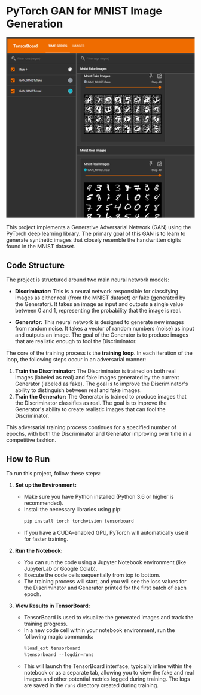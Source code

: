 
# PyTorch GAN for MNIST Image Generation
![TensorBoard Screenshot](tensorboard-screenshot.png)

This project implements a Generative Adversarial Network (GAN) using the PyTorch deep learning library. The primary goal of this GAN is to learn to generate synthetic images that closely resemble the handwritten digits found in the MNIST dataset.

## Code Structure

The project is structured around two main neural network models:

*   **Discriminator:** This is a neural network responsible for classifying images as either real (from the MNIST dataset) or fake (generated by the Generator). It takes an image as input and outputs a single value between 0 and 1, representing the probability that the image is real.

*   **Generator:** This neural network is designed to generate new images from random noise. It takes a vector of random numbers (noise) as input and outputs an image. The goal of the Generator is to produce images that are realistic enough to fool the Discriminator.

The core of the training process is the **training loop**. In each iteration of the loop, the following steps occur in an adversarial manner:

1.  **Train the Discriminator:** The Discriminator is trained on both real images (labeled as real) and fake images generated by the current Generator (labeled as fake). The goal is to improve the Discriminator's ability to distinguish between real and fake images.
2.  **Train the Generator:** The Generator is trained to produce images that the Discriminator classifies as real. The goal is to improve the Generator's ability to create realistic images that can fool the Discriminator.

This adversarial training process continues for a specified number of epochs, with both the Discriminator and Generator improving over time in a competitive fashion.

## How to Run

To run this project, follow these steps:

1.  **Set up the Environment:**
    *   Make sure you have Python installed (Python 3.6 or higher is recommended).
    *   Install the necessary libraries using pip:
        ```bash
        pip install torch torchvision tensorboard
        ```
    *   If you have a CUDA-enabled GPU, PyTorch will automatically use it for faster training.

2.  **Run the Notebook:**
    *   You can run the code using a Jupyter Notebook environment (like JupyterLab or Google Colab).
    *   Execute the code cells sequentially from top to bottom.
    *   The training process will start, and you will see the loss values for the Discriminator and Generator printed for the first batch of each epoch.

3.  **View Results in TensorBoard:**
    *   TensorBoard is used to visualize the generated images and track the training progress.
    *   In a new code cell within your notebook environment, run the following magic commands:
        ```python
        %load_ext tensorboard
        %tensorboard --logdir=runs
        ```
    *   This will launch the TensorBoard interface, typically inline within the notebook or as a separate tab, allowing you to view the fake and real images and other potential metrics logged during training. The logs are saved in the `runs` directory created during training.
